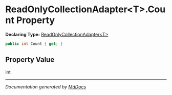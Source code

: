 ﻿# ReadOnlyCollectionAdapter\<T\>.Count Property

**Declaring Type:** [ReadOnlyCollectionAdapter\<T\>](../index.md)

```csharp
public int Count { get; }
```

## Property Value

int

___

*Documentation generated by [MdDocs](https://github.com/ap0llo/mddocs)*
